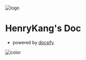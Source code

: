 <!-- _coverpage.md -->

![logo](https://cdn.jsdelivr.net/gh/HenryKang99/blog_img/img/logo.png)

# HenryKang's Doc

- powered by [docsify](https://docsify.js.org)

<!-- 背景图片 -->
<!-- ![](https://cdn.jsdelivr.net/gh/HenryKang99/blog_img/img/wallhaven-6k3oox.jpg) -->

<!-- 背景色 -->
![color](#f0f0f0)
